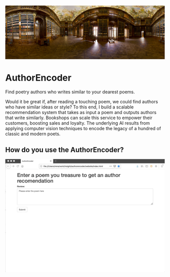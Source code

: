 
![library.](./media/library_panoramic.jpg)
# AuthorEncoder

Find poetry authors who writes similar to your dearest poems.

Would it be great if,  after reading a touching poem, we could find authors who have similar ideas or style? To this end, I build a scalable recommendation system that takes  as input a poem and outputs authors that write similarly. Bookshops can scale this service to empower their customers, boosting sales and loyalty. The underlying AI results from applying computer vision techniques  to encode the legacy of a hundred of classic and modern poets. 


## How do you use the AuthorEncoder?


![](./media/how_it_works.gif)
